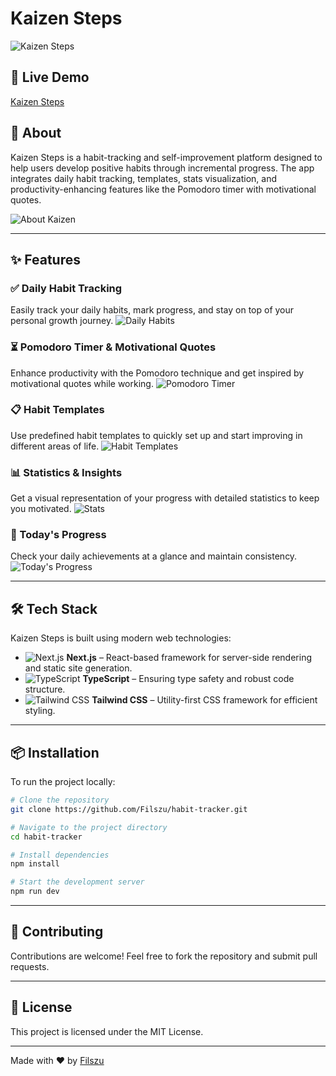 # Kaizen Steps

![Kaizen Steps](https://kaizensteps.vercel.app/imgs/ss/home_page.png)

## 🚀 Live Demo
[Kaizen Steps](https://kaizensteps.vercel.app/)

## 📌 About
Kaizen Steps is a habit-tracking and self-improvement platform designed to help users develop positive habits through incremental progress. The app integrates daily habit tracking, templates, stats visualization, and productivity-enhancing features like the Pomodoro timer with motivational quotes.

![About Kaizen](https://kaizensteps.vercel.app/imgs/ss/about_kaizen.png)

---

## ✨ Features

### ✅ Daily Habit Tracking
Easily track your daily habits, mark progress, and stay on top of your personal growth journey.
![Daily Habits](https://kaizensteps.vercel.app/imgs/ss/daily_habits2.png)

### ⏳ Pomodoro Timer & Motivational Quotes
Enhance productivity with the Pomodoro technique and get inspired by motivational quotes while working.
![Pomodoro Timer](https://kaizensteps.vercel.app/imgs/ss/timer_pomodro_and_quotes2.png)

### 📋 Habit Templates
Use predefined habit templates to quickly set up and start improving in different areas of life.
![Habit Templates](https://kaizensteps.vercel.app/imgs/ss/habits_templates2.png)

### 📊 Statistics & Insights
Get a visual representation of your progress with detailed statistics to keep you motivated.
![Stats](https://kaizensteps.vercel.app/imgs/ss/stats2.jpeg)


### 📅 Today's Progress
Check your daily achievements at a glance and maintain consistency.
![Today's Progress](https://kaizensteps.vercel.app/imgs/ss/today_progress2.jpeg)

---

## 🛠 Tech Stack

Kaizen Steps is built using modern web technologies:

- ![Next.js](https://img.shields.io/badge/Next.js-000000?style=for-the-badge&logo=nextdotjs&logoColor=white) **Next.js** – React-based framework for server-side rendering and static site generation.
- ![TypeScript](https://img.shields.io/badge/TypeScript-007ACC?style=for-the-badge&logo=typescript&logoColor=white) **TypeScript** – Ensuring type safety and robust code structure.
- ![Tailwind CSS](https://img.shields.io/badge/Tailwind_CSS-38B2AC?style=for-the-badge&logo=tailwind-css&logoColor=white) **Tailwind CSS** – Utility-first CSS framework for efficient styling.

---

## 📦 Installation

To run the project locally:
```bash
# Clone the repository
git clone https://github.com/Filszu/habit-tracker.git

# Navigate to the project directory
cd habit-tracker

# Install dependencies
npm install

# Start the development server
npm run dev
```

---

## 🌟 Contributing
Contributions are welcome! Feel free to fork the repository and submit pull requests.

---

## 📜 License
This project is licensed under the MIT License.

---

Made with ❤️ by [Filszu](https://github.com/Filszu)

